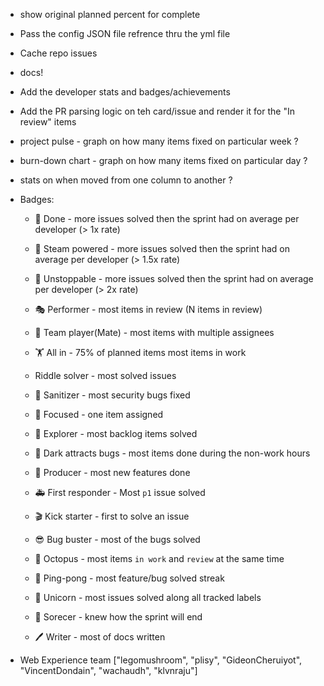 

- show original planned percent for complete
- Pass the config JSON file refrence thru the yml file
- Cache repo issues
- docs!
- Add the developer stats and badges/achievements
- Add the PR parsing logic on teh card/issue and render it for the "In review" items

- project pulse - graph on how many items fixed on particular week ?
- burn-down chart - graph on how many items fixed on particular day ?
- stats on when moved from one column to another ?

- Badges:
    - 💯 Done - more issues solved then the sprint had on average per developer (> 1x rate)
    - 🚂 Steam powered - more issues solved then the sprint had on average per developer (> 1.5x rate)
    - 🚀 Unstoppable - more issues solved then the sprint had on average per developer (> 2x rate)

    - 🎭 Performer - most items in review (N items in review)
    - 🤝 Team player(Mate) - most items with multiple assignees
    - 🏋️ All in - 75% of planned items most items in work
    - Riddle solver - most solved issues
    - 🧴 Sanitizer - most security bugs fixed
    - 🔭 Focused - one item assigned
    - 🧭 Explorer - most backlog items solved
    - 🦉 Dark attracts bugs - most items done during the non-work hours
    - 🤗 Producer - most new features done
    - 🚑 First responder - Most `p1` issue solved
    - 🎬 Kick starter - first to solve an issue
    - 😎 Bug buster - most of the bugs solved
    - 🐙 Octopus - most items `in work` and `review` at the same time
    - 🏓 Ping-pong - most feature/bug solved streak
    - 🦄 Unicorn - most issues solved along all tracked labels
    - 🔮 Sorecer - knew how the sprint will end
    - 🖊️ Writer - most of docs written

<!--
🧊 🏋️ 💤 🏓 ✈️ 🛸 🪐 ⛱️ 🔔 📢 📣 🍾 🌊 💨 🍄 🌝 🌪️ ❄️ ☂️
💧 🐽 🐷 🐾 👣 🐙 🌎 ☁️ ☄️ 🤗 🧠 🦴 👃 👂 🧚 🧞 🧟 🧘 🧳
🎃 👑 💼 ⛑️ 🧴 😎 🚿 💆 🛀 🦠 ✨ 🏖️ 🗑️ 🎰 🎱 🎲 🔮 🗄️ 🖇️
🛢️ 🧹 🛀 🧲 🔋 🧭 🔦 ⚙️ ⚡ 🤖 🔧 💳 🔌 🔎 📷 🔬 🕵️ 🔭 👽
🧑‍🚀 🛰️ 📡 🥛 🎂 🧀 🍕 🧰 👷 🚧 🎥 🎬 💩 🎉 📚 ⛄ 🧸 👋 🏆
⚽ 🥅 🤓 🧐 🍭 🍭 🎪 🗡️ 🐉 🧝 🃏 🎲 🧩 🙈 🖊️ 🏛️ 🗝️ 🗺️ 🙉
-->

- Web Experience team ["legomushroom", "plisy", "GideonCheruiyot", "VincentDondain", "wachaudh", "klvnraju"]